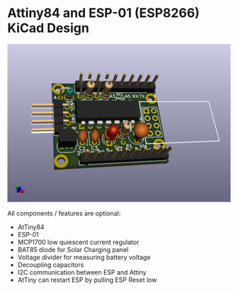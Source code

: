 # Attiny84 and ESP-01 (ESP8266) KiCad Design

![3D rendering](ESPTiny.png)

All components / features are optional:

- AtTiny84
- ESP-01
- MCP1700 low quiescent current regulator
- BAT85 diode for Solar Charging panel
- Voltage divider for measuring battery voltage
- Decoupling capacitors
- I2C communication between ESP and Attiny
- AtTiny can restart ESP by pulling ESP Reset low
